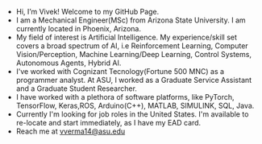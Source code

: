 - Hi, I’m Vivek! Welcome to my GitHub Page.
- I am a Mechanical Engineer(MSc) from Arizona State University. I am currently located in Phoenix, Arizona.
- My field of interest is Artificial Intelligence. My experience/skill set covers a broad spectrum of AI, i.e Reinforcement Learning, Computer Vision/Perception, Machine Learning/Deep Learning, Control Systems, Autonomous   Agents, Hybrid AI.
- I've worked with Cognizant Tecnology(Fortune 500 MNC) as a programmer analyst. At ASU, I worked as a Graduate Service Assistant and a Graduate Student Researcher.
- I have worked with a plethora of software platforms, like PyTorch, TensorFlow, Keras,ROS, Arduino(C++), MATLAB, SIMULINK, SQL, Java.
- Currently I'm looking for job roles in the United States. I'm available to re-locate and start immediately, as I have my EAD card.
- Reach me at vverma14@asu.edu

<!---
vverma14/vverma14 is a ✨ special ✨ repository because its `README.md` (this file) appears on your GitHub profile.
You can click the Preview link to take a look at your changes.
--->
